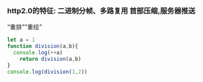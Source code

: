 ### http2.0的特征:  二进制分帧、多路复用 首部压缩,服务器推送


“重排”“重绘”


```js
let a = 1
function division(a,b){
  console.log(++a)
    return division(a,b)
}
console.log(division(1,2))
```